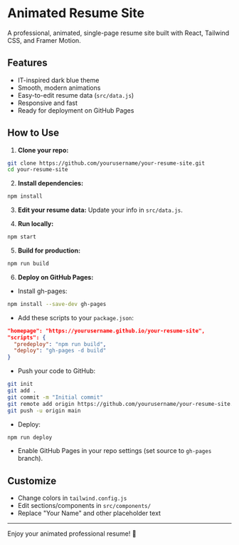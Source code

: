 # Animated Resume Site

A professional, animated, single-page resume site built with React, Tailwind CSS, and Framer Motion.

## Features

- IT-inspired dark blue theme
- Smooth, modern animations
- Easy-to-edit resume data (`src/data.js`)
- Responsive and fast
- Ready for deployment on GitHub Pages

## How to Use

1. **Clone your repo:**
```bash
git clone https://github.com/yourusername/your-resume-site.git
cd your-resume-site
```

2. **Install dependencies:**
```bash
npm install
```

3. **Edit your resume data:**
Update your info in `src/data.js`.

4. **Run locally:**
```bash
npm start
```

5. **Build for production:**
```bash
npm run build
```

6. **Deploy on GitHub Pages:**

- Install gh-pages:
```bash
npm install --save-dev gh-pages
```

- Add these scripts to your `package.json`:
```json
"homepage": "https://yourusername.github.io/your-resume-site",
"scripts": {
  "predeploy": "npm run build",
  "deploy": "gh-pages -d build"
}
```

- Push your code to GitHub:
```bash
git init
git add .
git commit -m "Initial commit"
git remote add origin https://github.com/yourusername/your-resume-site.git
git push -u origin main
```

- Deploy:
```bash
npm run deploy
```

- Enable GitHub Pages in your repo settings (set source to `gh-pages` branch).

## Customize

- Change colors in `tailwind.config.js`
- Edit sections/components in `src/components/`
- Replace "Your Name" and other placeholder text

---

Enjoy your animated professional resume! 🚀

